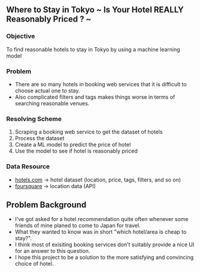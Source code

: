 ## Where to Stay in Tokyo ~ Is Your Hotel REALLY Reasonably Priced ? ~

### Objective
To find reasonable hotels to stay in Tokyo by using a machine learning model

### Problem
* There are so many hotels in booking web services that it is difficult to choose actual one to stay.
* Also complicated filters and tags makes things worse in terms of searching reasonable venues.

### Resolving Scheme
1. Scraping a booking web service to get the dataset of hotels
2. Process the dataset
3. Create a ML model to predict the price of hotel
4. Use the model to see if hotel is reasonably priced

### Data Resource
* <a href="https://bit.ly/2UrfBf2" target="_blank">hotels.com</a> -> hotel dataset (location, price, tags, filters, and so on)
* <a href="https://4sq.com/30rrjdk" target="_blank">foursquare</a> -> location data (API)

## Problem Background
* I've got asked for a hotel recommendation quite often whenever some friends of mine planed to come to Japan for travel.
* What they wanted to know was in short "which hotel/area is cheap to stay?".
* I think most of exisiting booking services don't suitably provide a nice UI for an answer to this question.
* I hope this project to be a solution to the more satisfying and convincing choice of hotel.
